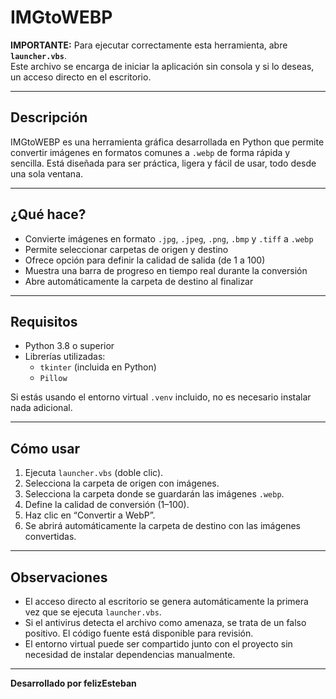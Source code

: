 # IMGtoWEBP

**IMPORTANTE:** Para ejecutar correctamente esta herramienta, abre **`launcher.vbs`**.  
Este archivo se encarga de iniciar la aplicación sin consola y si lo deseas, un acceso directo en el escritorio.

---

## Descripción

IMGtoWEBP es una herramienta gráfica desarrollada en Python que permite convertir imágenes en formatos comunes a `.webp` de forma rápida y sencilla. Está diseñada para ser práctica, ligera y fácil de usar, todo desde una sola ventana.

---

## ¿Qué hace?

- Convierte imágenes en formato `.jpg`, `.jpeg`, `.png`, `.bmp` y `.tiff` a `.webp`
- Permite seleccionar carpetas de origen y destino
- Ofrece opción para definir la calidad de salida (de 1 a 100)
- Muestra una barra de progreso en tiempo real durante la conversión
- Abre automáticamente la carpeta de destino al finalizar

---

## Requisitos

- Python 3.8 o superior
- Librerías utilizadas:
  - `tkinter` (incluida en Python)
  - `Pillow`

Si estás usando el entorno virtual `.venv` incluido, no es necesario instalar nada adicional.

---

## Cómo usar

1. Ejecuta `launcher.vbs` (doble clic).
2. Selecciona la carpeta de origen con imágenes.
3. Selecciona la carpeta donde se guardarán las imágenes `.webp`.
4. Define la calidad de conversión (1–100).
5. Haz clic en “Convertir a WebP”.
6. Se abrirá automáticamente la carpeta de destino con las imágenes convertidas.

---

## Observaciones

- El acceso directo al escritorio se genera automáticamente la primera vez que se ejecuta `launcher.vbs`.
- Si el antivirus detecta el archivo como amenaza, se trata de un falso positivo. El código fuente está disponible para revisión.
- El entorno virtual puede ser compartido junto con el proyecto sin necesidad de instalar dependencias manualmente.

---

**Desarrollado por felizEsteban**

